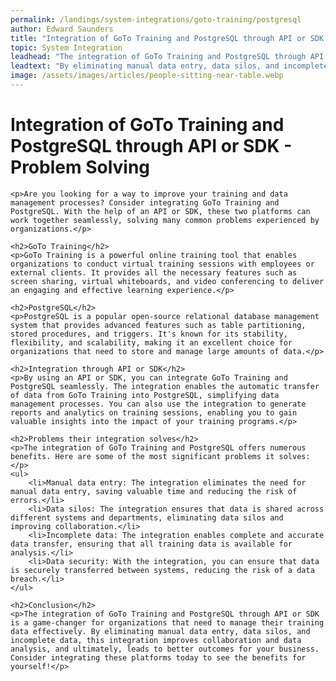 ```yaml
---
permalink: /landings/system-integrations/goto-training/postgresql
author: Edward Saunders
title: "Integration of GoTo Training and PostgreSQL through API or SDK - Problem Solving"
topic: System Integration
leadhead: "The integration of GoTo Training and PostgreSQL through API or SDK is a game-changer for organizations that need to manage their training data effectively"
leadtext: "By eliminating manual data entry, data silos, and incomplete data, this integration improves collaboration and data analysis, and ultimately, leads to better outcomes for your business. Consider integrating these platforms today to see the benefits for yourself!"
image: /assets/images/articles/people-sitting-near-table.webp
---
```

<div class="arttext">	<h1>Integration of GoTo Training and PostgreSQL through API or SDK - Problem Solving</h1>

	<p>Are you looking for a way to improve your training and data management processes? Consider integrating GoTo Training and PostgreSQL. With the help of an API or SDK, these two platforms can work together seamlessly, solving many common problems experienced by organizations.</p>

	<h2>GoTo Training</h2>
	<p>GoTo Training is a powerful online training tool that enables organizations to conduct virtual training sessions with employees or external clients. It provides all the necessary features such as screen sharing, virtual whiteboards, and video conferencing to deliver an engaging and effective learning experience.</p>

	<h2>PostgreSQL</h2>
	<p>PostgreSQL is a popular open-source relational database management system that provides advanced features such as table partitioning, stored procedures, and triggers. It's known for its stability, flexibility, and scalability, making it an excellent choice for organizations that need to store and manage large amounts of data.</p>

	<h2>Integration through API or SDK</h2>
	<p>By using an API or SDK, you can integrate GoTo Training and PostgreSQL seamlessly. The integration enables the automatic transfer of data from GoTo Training into PostgreSQL, simplifying data management processes. You can also use the integration to generate reports and analytics on training sessions, enabling you to gain valuable insights into the impact of your training programs.</p>

	<h2>Problems their integration solves</h2>
	<p>The integration of GoTo Training and PostgreSQL offers numerous benefits. Here are some of the most significant problems it solves:</p>
	<ul>
		<li>Manual data entry: The integration eliminates the need for manual data entry, saving valuable time and reducing the risk of errors.</li>
		<li>Data silos: The integration ensures that data is shared across different systems and departments, eliminating data silos and improving collaboration.</li>
		<li>Incomplete data: The integration enables complete and accurate data transfer, ensuring that all training data is available for analysis.</li>
		<li>Data security: With the integration, you can ensure that data is securely transferred between systems, reducing the risk of a data breach.</li>
	</ul>

	<h2>Conclusion</h2>
	<p>The integration of GoTo Training and PostgreSQL through API or SDK is a game-changer for organizations that need to manage their training data effectively. By eliminating manual data entry, data silos, and incomplete data, this integration improves collaboration and data analysis, and ultimately, leads to better outcomes for your business. Consider integrating these platforms today to see the benefits for yourself!</p>
</div>